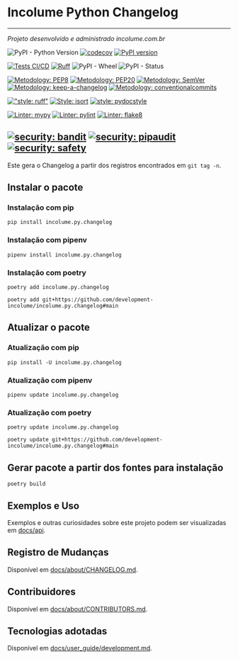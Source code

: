 # Incolume Python Changelog

--------

_Projeto desenvolvido e administrado incolume.com.br_

![PyPI - Python Version](https://img.shields.io/pypi/pyversions/incolume.py.changelog)
[![codecov](https://codecov.io/gh/development-incolume/incolume.py.changelog/graph/badge.svg?token=ZFL3QCTMOB)](https://codecov.io/gh/development-incolume/incolume.py.changelog)
[![PyPI version](https://badge.fury.io/py/incolume.py.changelog.svg)](https://badge.fury.io/py/incolume.py.changelog)

[![Tests CI/CD](https://github.com/development-incolume/incolume.py.changelog/actions/workflows/unit-tests.yml/badge.svg)](https://github.com/development-incolume/incolume.py.changelog/actions/workflows/unit-tests.yml)
[![Ruff](https://img.shields.io/endpoint?url=https://raw.githubusercontent.com/astral-sh/ruff/main/assets/badge/v2.json)](https://github.com/astral-sh/ruff)
![PyPI - Wheel](https://img.shields.io/pypi/wheel/incolume.py.changelog)
![PyPI - Status](https://img.shields.io/pypi/status/incolume.py.changelog)

[![Metodology: PEP8](https://img.shields.io/badge/%20Metodology-PEP8-%23aabbcc?style=flat&labelColor=4444444)](https://peps.python.org/pep-0008/)
[![Metodology: PEP20](https://img.shields.io/badge/%20Metodology-PEP20-%23aabbcc?style=flat&labelColor=4444444)](https://peps.python.org/pep-0020/)
[![Metodology: SemVer](https://img.shields.io/badge/%20Metodology-SemVer-%23aabbcc?style=flat&labelColor=4444444)](https://semver.org/lang/pt-BR)
[![Metodology: keep-a-changelog](https://img.shields.io/badge/%20Metodology-keepachangelog-%23aabbcc?style=flat&labelColor=4444444)](https://keepachangelog.com/pt-BR/1.0.0/)
[![Metodology: conventionalcommits](https://img.shields.io/badge/%20Metodology-conventionalcommits-%23aabbcc?style=flat&labelColor=4444444)](https://www.conventionalcommits.org/pt-br/v1.0.0/#specification)

[!["style: ruff"](https://img.shields.io/badge/code%20style-ruff-black)](https://github.com/astral-sh/ruff)
[![Style: isort](https://img.shields.io/badge/%20Format%20Style-isort-black?style=flat&labelColor=4444444)](https://pycqa.github.io/isort/)
[![style: pydocstyle](https://img.shields.io/badge/%20Format%20Style-pydocstyle-black?style=flat&labelColor=444444)](http://www.pydocstyle.org/en/stable/)

[![Linter: mypy](https://img.shields.io/badge/%20Linter-Mypy-blue?style=flat&labelColor=4444444)](https://mypy.readthedocs.io/en/stable/)
[![Linter: pylint](https://img.shields.io/badge/%20Linter-pylint-blue?style=flat&labelColor=4444444)](https://pylint.pycqa.org/en/latest/)
[![Linter: flake8](https://img.shields.io/badge/%20Linter-flake8-blue?style=flat&labelColor=4444444)](https://flake8.pycqa.org/en/latest/)

[![security: bandit](https://img.shields.io/badge/%20Security-bandit-red?style=flat&labelColor=4444444)](https://bandit.readthedocs.io/en/latest/)
[![security: pipaudit](https://img.shields.io/badge/%20Security-pipaudit-red?style=flat&labelColor=4444444)](https://pypi.org/project/pip-audit/)
[![security: safety](https://img.shields.io/badge/%20Security-safety-red?style=flat&labelColor=4444444)](https://pypi.org/project/safety/)
---

Este gera o Changelog a partir dos registros encontrados em `git tag -n`.

## Instalar o pacote

### Instalação com pip
```shell
pip install incolume.py.changelog
```
### Instalação com pipenv
```shell
pipenv install incolume.py.changelog
```

### Instalação com poetry
```shell
poetry add incolume.py.changelog
```

```shell
poetry add git+https://github.com/development-incolume/incolume.py.changelog#main
```

## Atualizar o pacote
### Atualização com pip
```shell
pip install -U incolume.py.changelog
```
### Atualização com pipenv
```shell
pipenv update incolume.py.changelog
```
### Atualização com poetry
```shell
poetry update incolume.py.changelog
```

```shell
poetry update git+https://github.com/development-incolume/incolume.py.changelog#main
```

## Gerar pacote a partir dos fontes para instalação

```shell
poetry build
```

## Exemplos e Uso
Exemplos e outras curiosidades sobre este projeto podem
ser visualizadas em [docs/api](docs/api/index.md).


## Registro de Mudanças ##
Disponível em [docs/about/CHANGELOG.md](docs/about/CHANGELOG.md).


## Contribuidores ##
Disponível em [docs/about/CONTRIBUTORS.md](docs/about/CONTRIBUTORS.md).


## Tecnologias adotadas
Disponível em [docs/user_guide/development.md](docs/user_guide/development.md).